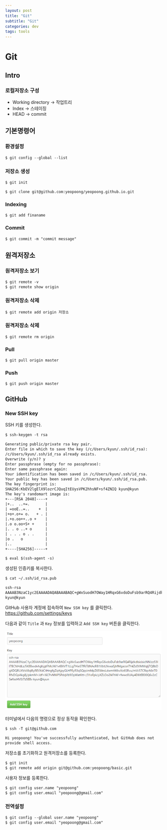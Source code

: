 ```yaml
---
layout: post
title: "Git"
subtitle: "Git"
categories: dev
tags: tools
---
```


Git
===

Intro
-----

### 로컬저장소 구성
  * Working directory -> 작업트리
  * Index -> 스테이징
  * HEAD -> commit

기본명령어 
---------

### 환경설정

```
$ git config --global --list 
```

### 저장소 생성

```
$ git init 
```

```
$ git clone git@github.com:yeopoong/yeopoong.github.io.git
```

### Indexing 

```
$ git add finaname 
```

### Commit 

```
$ git commit -m "commit message" 
```


원격저장소
---------

### 원격저장소 보기

```
$ git remote -v 
$ git remote show origin 
```

### 원격저장소 삭제

```
$ git remote add origin 저장소
```

### 원격저장소 삭제

```
$ git remote rm origin
```

### Pull 

```
$ git pull origin master 
```

### Push 

```
$ git push origin master 
```


GitHub
------

### New SSH key

SSH 키를 생성한다.
```
$ ssh-keygen -t rsa
```

```
Generating public/private rsa key pair.
Enter file in which to save the key (/c/Users/kyun/.ssh/id_rsa):
/c/Users/kyun/.ssh/id_rsa already exists.
Overwrite (y/n)? y
Enter passphrase (empty for no passphrase):
Enter same passphrase again:
Your identification has been saved in /c/Users/kyun/.ssh/id_rsa.
Your public key has been saved in /c/Users/kyun/.ssh/id_rsa.pub.
The key fingerprint is:
SHA256:KbEV2lgElX9lozrCJQuqItEUysVPK2hhsNF+sf4ZNIQ kyun@kyun
The key's randomart image is:
+---[RSA 2048]----+
|+..  ..+=.       |
| =ooE..=..    +  |
|+o+.o+= o.   + . |
|.+o.oo++..o +    |
|.o o.oo+S+ +     |
|. . o ..+ o      |
| . . . o . .     |
|o .   o          |
|..               |
+----[SHA256]-----+
```

```
$ eval $(ssh-agent -s)
```

생성된 인증키를 복사한다.
```
$ cat ~/.ssh/id_rsa.pub 
```

```
ssh-rsa AAAAB3NzaC1yc2EAAAADAQABAAABAQC+gWxSuodH7OWay1HRqxG6vdoDuFsb9arRQ4RijdkdlsicisicNNJzz53II7BCNHdLs/5KEBxxdvhghjgtFMcJW1vtBXVT1LLg7HieSTfRiTdNAcR81VbtLNvxaSjhfMgacsnTY4Zc0VMMqIj7QBbDgXDQRUXVsIi8ql8yREVXdCtHngfgZqAjpyGLHPEyR3qSQqsimMpZ65WesLdwmtWbvXo6SRvu/mVc57CRqrA6riT0RfxDGpAkg8j/pkmM+Jdf+l6CPvNNIPSPdqVb9OyWatKtt+/31oFpk/yXZLOo2lkFhW+fwwc0UAy4D6tEB00Q6v2cCSefocHV0J7z5EBv kyun@kyun
```

GitHub 사용자 계정에 접속하여 `New SSH key` 를 클릭한다.
https://github.com/settings/keys

다음과 같이 `Title` 과 `Key` 정보를 입력하고 `Add SSH key` 버튼을 클릭한다.  

![](/assets/img/add_ssh_key.png)


터미널에서 다음의 명령으로 정상 동작을 확인한다.
```
$ ssh -T git@github.com 
```
```
Hi yeopoong! You've successfully authenticated, but GitHub does not provide shell access.
```

저장소를 초기화하고 원격저장소를 등록한다.
```
$ git init  
$ git remote add origin git@github.com:yeopoong/basic.git
```

사용자 정보를 등록한다.
```
$ git config user.name "yeopoong"  
$ git config user.email "yeopoong@gmail.com"
```

### 전역설정 
```
$ git config --global user.name "yeopoong"  
$ git config user.email "yeopoong@gmail.com"
```